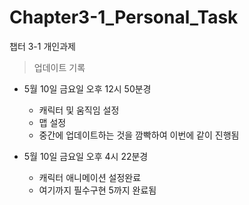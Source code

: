 # Chapter3-1_Personal_Task
 챕터 3-1 개인과제
 
> 업데이트 기록
* 5월 10일 금요일 오후 12시 50분경
  - 캐릭터 및 움직임 설정
  - 맵 설정
  - 중간에 업데이트하는 것을 깜빡하여 이번에 같이 진행됨

* 5월 10일 금요일 오후 4시 22분경
  - 캐릭터 애니메이션 설정완료
  - 여기까지 필수구현 5까지 완료됨
